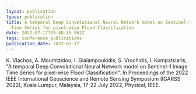 ```yaml
---
layout: publication
types: publication
title: A tempοral Deep Convolutional Neural Network model on Sentinel-1 Image
  Time Series for pixel-wise Flood Classification
date: 2022-07-17T09:40:15.962Z
tags: conference_publications
publication_date: 2022-07-17
---
```

<!--StartFragment-->

K. Vlachos, A. Moumtzidou, I. Gialampoukidis, S. Vrochidis, I. Kompatsiaris, "A tempοral Deep Convolutional Neural Network model on Sentinel-1 Image Time Series for pixel-wise Flood Classification". In Proceedings of the 2022 IEEE International Geoscience and Remote Sensing Symposium (IGARSS 2022), Kuala Lumpur, Malaysia, 17-22 July 2022, Physical, IEEE. 

<!--EndFragment-->